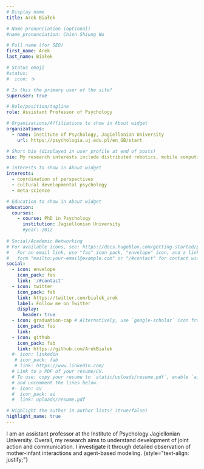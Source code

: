 ```yaml
---
# Display name
title: Arek Białek

# Name pronunciation (optional)
#name_pronunciation: Chien Shiung Wu

# Full name (for SEO)
first_name: Arek
last_name: Białek

# Status emoji
#status:
#  icon: ☕️

# Is this the primary user of the site?
superuser: true

# Role/position/tagline
role: Assistant Professor of Psychology

# Organizations/Affiliations to show in About widget
organizations:
  - name: Institute of Psychology, Jagiellonian University
    url: https://psychologia.uj.edu.pl/en_GB/start

# Short bio (displayed in user profile at end of posts)
bio: My research interests include distributed robotics, mobile computing and programmable matter.

# Interests to show in About widget
interests:
  - coordination of perspectives
  - cultural developmental psychology
  - meta-science

# Education to show in About widget
education:
  courses:
    - course: PhD in Psychology
      institution: Jagiellonian University
      #year: 2012
    
# Social/Academic Networking
# For available icons, see: https://docs.hugoblox.com/getting-started/page-builder/#icons
#   For an email link, use "fas" icon pack, "envelope" icon, and a link in the
#   form "mailto:your-email@example.com" or "/#contact" for contact widget.
social:
  - icon: envelope
    icon_pack: fas
    link: '/#contact'
  - icon: twitter
    icon_pack: fab
    link: https://twitter.com/bialek_arek
    label: Follow me on Twitter
    display:
      header: true
  - icon: graduation-cap # Alternatively, use `google-scholar` icon from `ai` icon pack
    icon_pack: fas
    link: 
  - icon: github
    icon_pack: fab
    link: https://github.com/ArekBialek
  #- icon: linkedin
   # icon_pack: fab
   # link: https://www.linkedin.com/
  # Link to a PDF of your resume/CV.
  # To use: copy your resume to `static/uploads/resume.pdf`, enable `ai` icons in `params.yaml`,
  # and uncomment the lines below.
  #- icon: cv
  #  icon_pack: ai
  #  link: uploads/resume.pdf

# Highlight the author in author lists? (true/false)
highlight_name: true
---
```

I am an assistant professor at the Institute of Psychology Jagiellonian University. 
Overall, my research aims to understand development of joint action and communication. I investigate it through detailed observation of mother-infant interactions and agent-based modeling.
{style="text-align: justify;"}
